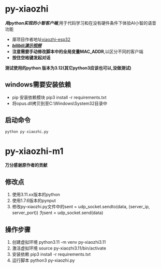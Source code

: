 # py-xiaozhi
***用python实现的小智客户端***,用于代码学习和在没有硬件条件下体验AI小智的语音功能</br>
* 厡项目作者地址[xiaozhi-esp32](https://github.com/78/xiaozhi-esp32)</br>
* [***bilibili演示视频***](https://b23.tv/GbXeLHX)</br>
* **注意需要手动修改脚本中的全局变量MAC_ADDR**,以区分不同的客户端</br>
* **按住空格键发起对话**

**测试使用的python 版本为3.12(其它python3应该也可以,没做测试)**

## windows需要安装依赖
* pip 安装依赖模块
pip3  install -r requirements.txt
* 将opus.dll拷贝到至C:\Windows\System32目录中

## 启动命令
```python
python py-xiaozhi.py
```

# py-xiaozhi-m1
**万分感谢原作者的贡献**

## 修改点
1. 使用3.11.xx版本的python
2. 使用1.7.6版本的pynput
3. 修改py-xiaozhi.py文件中的sent = udp_socket.sendto(data, (server_ip, server_port)) 为sent = udp_socket.send(data)

## 操作步骤
1. 创建虚拟环境
python3.11 -m venv py-xiaozhi3.11
2. 激活虚拟环境
source py-xiaozhi3.11/bin/activate  
3. 安装依赖
pip3  install -r requirements.txt
4. 运行脚本
python3 py-xiaozhi.py